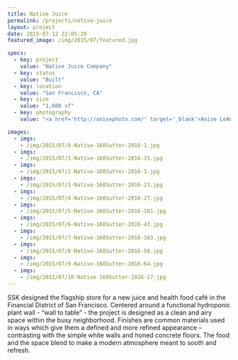 ```yaml
---
title: Native Juice
permalink: /projects/native-juice
layout: project
date: 2015-07-12 22:05:29
featured_image: /img/2015/07/featured.jpg

specs:
  - key: project
    value: "Native Juice Company"
  - key: status
    value: "Built"
  - key: location
    value: "San Francisco, CA"
  - key: size
    value: "1,600 sf"
  - key: photography
    value: "<a href='http://anisephoto.com/' target='_blank'>Anise LeAnn Photography</a>"

images:
  - imgs: 
    - /img/2015/07/0-Native-168Sutter-2016-1.jpg
  - imgs: 
    - /img/2015/07/1-Native-168Sutter-2016-15.jpg
  - imgs: 
    - /img/2015/07/2-Native-168Sutter-2016-3.jpg
  - imgs: 
    - /img/2015/07/3-Native-168Sutter-2016-23.jpg
  - imgs: 
    - /img/2015/07/4-Native-168Sutter-2016-27.jpg
  - imgs: 
    - /img/2015/07/5-Native-168Sutter-2016-101.jpg
  - imgs: 
    - /img/2015/07/6-Native-168Sutter-2016-43.jpg
  - imgs: 
    - /img/2015/07/7-Native-168Sutter-2016-183.jpg
  - imgs: 
    - /img/2015/07/8-Native-168Sutter-2016-50.jpg
  - imgs: 
    - /img/2015/07/9-Native-168Sutter-2016-64.jpg
  - imgs: 
    - /img/2015/07/10-Native-168Sutter-2016-17.jpg
---
```


SSK designed the flagship store for a new juice and health food café in the Financial District of San Francisco. Centered around a functional hydroponic plant wall - “wall to table” - the project is designed as a clean and airy space within the busy neighborhood. Finishes are common materials used in ways which give them a defined and more refined appearance – contrasting with the simple white walls and honed concrete floors. The food and the space blend to make a modern atmosphere meant to sooth and refresh.
